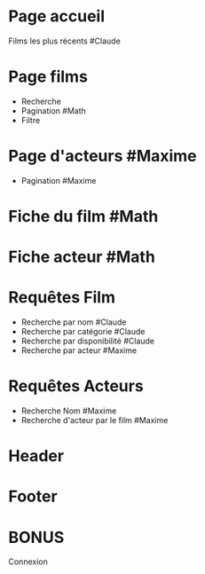# Page accueil
Films les plus récents #Claude

# Page films
* Recherche
* Pagination #Math
* Filtre

# Page d'acteurs #Maxime
* Pagination #Maxime

# Fiche du film #Math

# Fiche acteur #Math


# Requêtes Film
* Recherche par nom #Claude
* Recherche par catégorie #Claude
* Recherche par disponibilité #Claude
* Recherche par acteur #Maxime

# Requêtes Acteurs
* Recherche Nom #Maxime
* Recherche d'acteur par le film #Maxime

# Header

# Footer



# BONUS
Connexion
